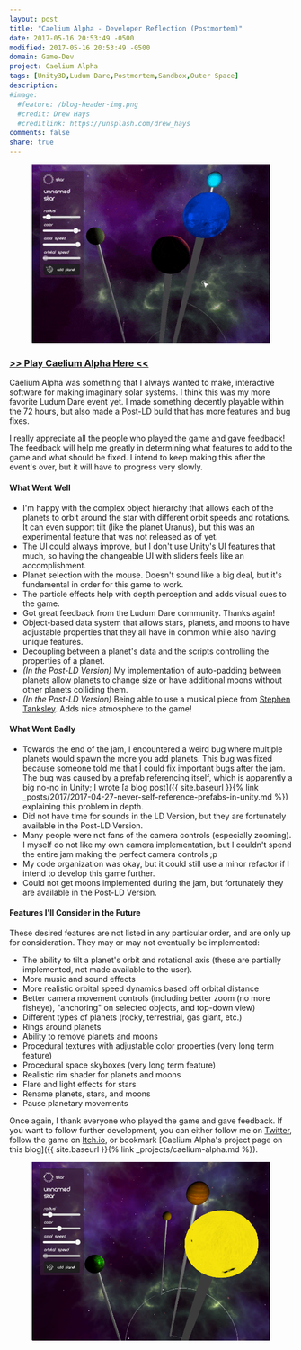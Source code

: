 ```yaml
---
layout: post
title: "Caelium Alpha - Developer Reflection (Postmortem)"
date: 2017-05-16 20:53:49 -0500
modified: 2017-05-16 20:53:49 -0500
domain: Game-Dev
project: Caelium Alpha
tags: [Unity3D,Ludum Dare,Postmortem,Sandbox,Outer Space]
description: 
#image:
  #feature: /blog-header-img.png
  #credit: Drew Hays
  #creditlink: https://unsplash.com/drew_hays
comments: false
share: true
---
```


<figure>
	<a href="/_images/project-images/caelium-alpha/caeliumGif4.gif" target="_blank">
		<img src="/_images/project-images/caelium-alpha/caeliumGif4.gif" alt="">
	</a>
</figure>

###  <i class="fa fa-moon-o" aria-hidden="true"></i> [>> Play Caelium Alpha Here <<](https://ldjam.com/events/ludum-dare/38/caelium-alpha)

Caelium Alpha was something that I always wanted to make, interactive software for making imaginary solar systems. I think this was my more favorite Ludum Dare event yet. I made something decently playable within the 72 hours, but also made a Post-LD build that has more features and bug fixes. 

I really appreciate all the people who played the game and gave feedback! The feedback will help me greatly in determining what features to add to the game and what should be fixed. I intend to keep making this after the event's over, but it will have to progress very slowly.

#### <i class="fa fa-check-circle" aria-hidden="true"></i> What Went Well

 - I'm happy with the complex object hierarchy that allows each of the planets to orbit around the star with different orbit speeds and rotations. It can even support tilt (like the planet Uranus), but this was an experimental feature that was not released as of yet.
 - The UI could always improve, but I don't use Unity's UI features that much, so having the changeable UI with sliders feels like an accomplishment.
 - Planet selection with the mouse. Doesn't sound like a big deal, but it's fundamental in order for this game to work.
 - The particle effects help with depth perception and adds visual cues to the game.
 - Got great feedback from the Ludum Dare community. Thanks again!
 - Object-based data system that allows stars, planets, and moons to have adjustable properties that they all have in common while also having unique features.
 - Decoupling between a planet's data and the scripts controlling the properties of a planet.
 - *(In the Post-LD Version)* My implementation of auto-padding between planets allow planets to change size or have additional moons without other planets colliding them.
 - *(In the Post-LD Version)* Being able to use a musical piece from [Stephen Tanksley](https://soundcloud.com/stephen-tanksley). Adds nice atmosphere to the game!

<!--more-->

#### <i class="fa fa-times-circle" aria-hidden="true"></i> What Went Badly

 - Towards the end of the jam, I encountered a weird bug where multiple planets would spawn the more you add planets. This bug was fixed because someone told me that I could fix important bugs after the jam. The bug was caused by a prefab referencing itself, which is apparently a big no-no in Unity; I wrote [a blog post]({{ site.baseurl }}{% link _posts/2017/2017-04-27-never-self-reference-prefabs-in-unity.md %}) explaining this problem in depth.
 - Did not have time for sounds in the LD Version, but they are fortunately available in the Post-LD Version.
 - Many people were not fans of the camera controls (especially zooming). I myself do not like my own camera implementation, but I couldn't spend the entire jam making the perfect camera controls ;p
 - My code organization was okay, but it could still use a minor refactor if I intend to develop this game further.
 - Could not get moons implemented during the jam, but fortunately they are available in the Post-LD Version.

#### <i class="fa fa-star-o" aria-hidden="true"></i> Features I'll Consider in the Future

These desired features are not listed in any particular order, and are only up for consideration. They may or may not eventually be implemented:

 - The ability to tilt a planet's orbit and rotational axis (these are partially implemented, not made available to the user).
 - More music and sound effects
 - More realistic orbital speed dynamics based off orbital distance
 - Better camera movement controls (including better zoom (no more fisheye), "anchoring" on selected objects, and top-down view)
 - Different types of planets (rocky, terrestrial, gas giant, etc.)
 - Rings around planets
 - Ability to remove planets and moons
 - Procedural textures with adjustable color properties (very long term feature)
 - Procedural space skyboxes (very long term feature)
 - Realistic rim shader for planets and moons
 - Flare and light effects for stars
 - Rename planets, stars, and moons
 - Pause planetary movements

Once again, I thank everyone who played the game and gave feedback. If you want to follow further development, you can either follow me on [Twitter](https://twitter.com/Jishenaz), follow the game on [Itch.io](https://jishenaz.itch.io/caelium-alpha), or bookmark [Caelium Alpha's project page on this blog]({{ site.baseurl }}{% link _projects/caelium-alpha.md %}).

<figure>
	<a href="/_images/project-images/caelium-alpha/caeliumScreen8.png" target="_blank">
		<img src="/_images/project-images/caelium-alpha/caeliumScreen8.png" alt="">
	</a>
</figure>
